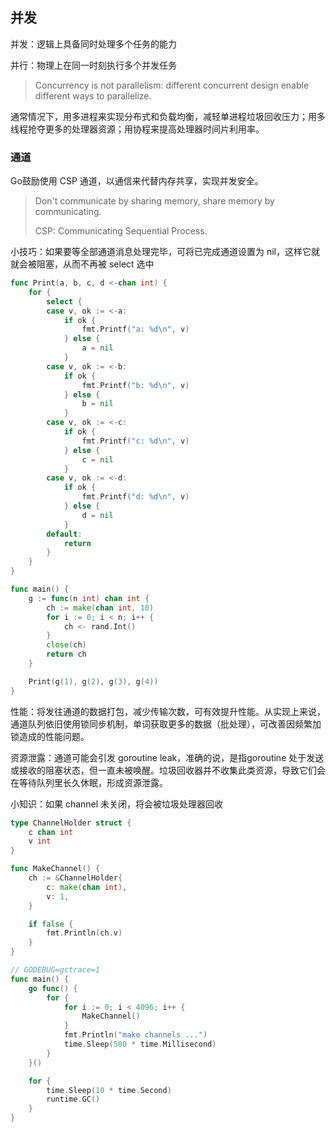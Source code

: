 并发
-------

并发：逻辑上具备同时处理多个任务的能力

并行：物理上在同一时刻执行多个并发任务

> Concurrency is not parallelism: different concurrent design enable different ways to parallelize.

通常情况下，用多进程来实现分布式和负载均衡，减轻单进程垃圾回收压力；用多线程抢夺更多的处理器资源；用协程来提高处理器时间片利用率。



### 通道

Go鼓励使用 CSP 通道，以通信来代替内存共享，实现并发安全。

> Don't communicate by sharing memory, share memory by communicating.
>
> CSP: Communicating Sequential Process.



小技巧：如果要等全部通道消息处理完毕，可将已完成通道设置为 nil，这样它就就会被阻塞，从而不再被 select 选中

```go
func Print(a, b, c, d <-chan int) {
	for {
		select {
		case v, ok := <-a:
			if ok {
				fmt.Printf("a: %d\n", v)
			} else {
				a = nil
			}
		case v, ok := <-b:
			if ok {
				fmt.Printf("b: %d\n", v)
			} else {
				b = nil
			}
		case v, ok := <-c:
			if ok {
				fmt.Printf("c: %d\n", v)
			} else {
				c = nil
			}
		case v, ok := <-d:
			if ok {
				fmt.Printf("d: %d\n", v)
			} else {
				d = nil
			}
		default:
			return
		}
	}
}

func main() {
	g := func(n int) chan int {
		ch := make(chan int, 10)
		for i := 0; i < n; i++ {
			ch <- rand.Int()
		}
		close(ch)
		return ch
	}

	Print(g(1), g(2), g(3), g(4))
}
```



性能：将发往通道的数据打包，减少传输次数，可有效提升性能。从实现上来说，通道队列依旧使用锁同步机制，单词获取更多的数据（批处理），可改善因频繁加锁造成的性能问题。



资源泄露：通道可能会引发 goroutine leak，准确的说，是指goroutine 处于发送或接收的阻塞状态，但一直未被唤醒。垃圾回收器并不收集此类资源，导致它们会在等待队列里长久休眠，形成资源泄露。



小知识：如果 channel 未关闭，将会被垃圾处理器回收

```go
type ChannelHolder struct {
	c chan int
	v int
}

func MakeChannel() {
	ch := &ChannelHolder{
		c: make(chan int),
		v: 1,
	}

	if false {
		fmt.Println(ch.v)
	}
}

// GODEBUG=gctrace=1
func main() {
	go func() {
		for {
			for i := 0; i < 4096; i++ {
				MakeChannel()
			}
			fmt.Println("make channels ...")
			time.Sleep(500 * time.Millisecond)
		}
	}()

	for {
		time.Sleep(10 * time.Second)
		runtime.GC()
	}
}
```

